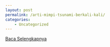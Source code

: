 ```yaml
---
layout: post
permalink: /arti-mimpi-tsunami-berkali-kali/
categories:
    - Uncategorized
---
```


[Baca Selengkapnya](/04)